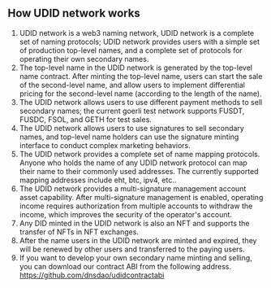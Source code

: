 <!-- span class="content-title"> How UDID network works</span -->
## How UDID network works  
  1. UDID network is a web3 naming network, UDID network is a complete set of naming protocols; UDID network provides users with a simple set of production top-level names, and a complete set of protocols for operating their own secondary names.  
  2. The top-level name in the UDID network is generated by the top-level name contract. After minting the top-level name, users can start the sale of the second-level name, and allow users to implement differential pricing for the second-level name (according to the length of the name).  
  3. The UDID network allows users to use different payment methods to sell secondary names; the current goerli test network supports FUSDT, FUSDC, FSOL, and GETH for test sales.   
  4. The UDID network allows users to use signatures to sell secondary names, and top-level name holders can use the signature minting interface to conduct complex marketing behaviors.      
  5. The UDID network provides a complete set of name mapping protocols. Anyone who holds the name of any UDID network protocol can map their name to their commonly used addresses. The currently supported mapping addresses include eht, btc, ipv4, etc..    
  6. The UDID network provides a multi-signature management account asset capability. After multi-signature management is enabled, operating income requires authorization from multiple accounts to withdraw the income, which improves the security of the operator's account.    
  7. Any DID minted in the UDID network is also an NFT and supports the transfer of NFTs in NFT exchanges.  
  8. After the name users in the UDID network are minted and expired, they will be renewed by other users and transferred to the paying users.  
  9. If you want to develop your own secondary name minting and selling, you can download our contract ABI from the following address.   
     https://github.com/dnsdao/udidcontractabi
